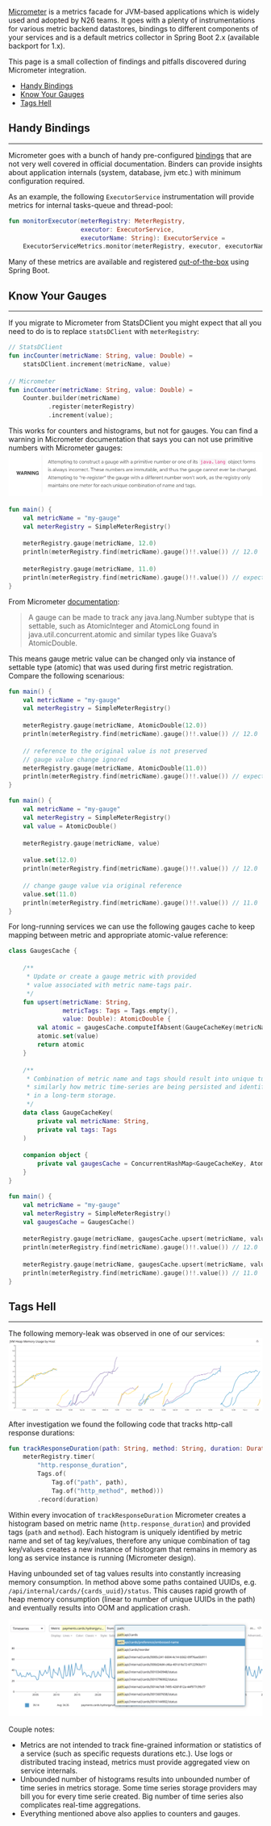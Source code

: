 [Micrometer](https://micrometer.io/) is a metrics facade for JVM-based applications which is widely used and adopted by N26 teams.
It goes with a plenty of instrumentations for various metric backend datastores, bindings to different components of 
your services and is a default metrics collector in Spring Boot 2.x (available backport for 1.x).

This page is a small collection of findings and pitfalls discovered during Micrometer integration. 

* [Handy Bindings](#handy-bindings)
* [Know Your Gauges](#know-your-gauges)
* [Tags Hell](#tags-hell)

## Handy Bindings

* * *

Micrometer goes with a bunch of handy pre-configured 
[bindings](https://github.com/micrometer-metrics/micrometer/tree/master/micrometer-core/src/main/java/io/micrometer/core/instrument/binder) 
that are not very well covered in official documentation. 
Binders can provide insights about application internals (system, database, jvm etc.) with minimum configuration required. 

As an example, the following `ExecutorService` instrumentation will provide metrics for internal tasks-queue and thread-pool:
```kotlin
fun monitorExecutor(meterRegistry: MeterRegistry, 
                    executor: ExecutorService, 
                    executorName: String): ExecutorService = 
    ExecutorServiceMetrics.monitor(meterRegistry, executor, executorName)
```

Many of these metrics are available and registered 
[out-of-the-box]((https://docs.spring.io/spring-boot/docs/current/reference/htmlsingle/#production-ready-metrics-meter)) 
using Spring Boot.

## Know Your Gauges

* * *

If you migrate to Micrometer from StatsDClient you might expect that all you need to do is to replace `statsDClient` with 
`meterRegistry`:

```kotlin
// StatsDClient
fun incCounter(metricName: String, value: Double) = 
    statsDClient.increment(metricName, value)

// Micrometer
fun incCounter(metricName: String, value: Double) = 
    Counter.builder(metricName)
           .register(meterRegistry)
           .increment(value);
```

This works for counters and histograms, but not for gauges. 
You can find a warning in Micrometer documentation that says you can not use primitive numbers with Micrometer gauges:
![Image of Gauge Warning](/assets/img/gauge-warning.png)

```kotlin
fun main() {
    val metricName = "my-gauge"
    val meterRegistry = SimpleMeterRegistry()

    meterRegistry.gauge(metricName, 12.0)
    println(meterRegistry.find(metricName).gauge()!!.value()) // 12.0

    meterRegistry.gauge(metricName, 11.0)
    println(meterRegistry.find(metricName).gauge()!!.value()) // expected 11.0 but got 12.0
}
```

From Micrometer [documentation](https://micrometer.io/docs/concepts#_gauges):
> A gauge can be made to track any java.lang.Number subtype that is settable, 
> such as AtomicInteger and AtomicLong found in java.util.concurrent.atomic 
> and similar types like Guava’s AtomicDouble.

This means gauge metric value can be changed only via instance of settable type (atomic) that was used during first metric registration. 
Compare the following scenarious:

```kotlin
fun main() {
    val metricName = "my-gauge"
    val meterRegistry = SimpleMeterRegistry()

    meterRegistry.gauge(metricName, AtomicDouble(12.0))
    println(meterRegistry.find(metricName).gauge()!!.value()) // 12.0

    // reference to the original value is not preserved 
    // gauge value change ignored
    meterRegistry.gauge(metricName, AtomicDouble(11.0))
    println(meterRegistry.find(metricName).gauge()!!.value()) // expected 11.0 but still got 12.0
}
```

```kotlin
fun main() {
    val metricName = "my-gauge"
    val meterRegistry = SimpleMeterRegistry()
    val value = AtomicDouble()

    meterRegistry.gauge(metricName, value)

    value.set(12.0)
    println(meterRegistry.find(metricName).gauge()!!.value()) // 12.0

    // change gauge value via original reference
    value.set(11.0)
    println(meterRegistry.find(metricName).gauge()!!.value()) // 11.0
}

```

For long-running services we can use the following gauges cache to keep mapping between metric and appropriate atomic-value reference:
```kotlin
class GaugesCache {

    /**
     * Update or create a gauge metric with provided 
     * value associated with metric name-tags pair.
     */
    fun upsert(metricName: String, 
               metricTags: Tags = Tags.empty(), 
               value: Double): AtomicDouble {
        val atomic = gaugesCache.computeIfAbsent(GaugeCacheKey(metricName, metricTags)) { AtomicDouble() }
        atomic.set(value)
        return atomic
    }

    /**
     * Combination of metric name and tags should result into unique tuple,
     * similarly how metric time-series are being persisted and identified
     * in a long-term storage.
     */
    data class GaugeCacheKey(
        private val metricName: String,
        private val tags: Tags
    )

    companion object {
        private val gaugesCache = ConcurrentHashMap<GaugeCacheKey, AtomicDouble>()
    }
}
```

```kotlin
fun main() {
    val metricName = "my-gauge"
    val meterRegistry = SimpleMeterRegistry()
    val gaugesCache = GaugesCache()

    meterRegistry.gauge(metricName, gaugesCache.upsert(metricName, value = 12.0))
    println(meterRegistry.find(metricName).gauge()!!.value()) // 12.0

    meterRegistry.gauge(metricName, gaugesCache.upsert(metricName, value = 11.0))
    println(meterRegistry.find(metricName).gauge()!!.value()) // 11.0
}
```

## Tags Hell

* * *

The following memory-leak was observed in one of our services: 
![Memory Leak](/assets/img/memory-leak.png)

After investigation we found the following code that tracks http-call response durations:
```kotlin
fun trackResponseDuration(path: String, method: String, duration: Duration) =
    meterRegistry.timer(
        "http.response_duration",
        Tags.of(
            Tag.of("path", path),
            Tag.of("http_method", method)))
        .record(duration)
```

Within every invocation of `trackResponseDuration` Micrometer creates a histogram based on 
metric name (`http.response_duration`) and provided tags (`path` and `method`). 
Each histogram is uniquely identified by metric name and set of tag key/values, 
therefore any unique combination of tag key/values creates a new instance of histogram 
that remains in memory as long as service instance is running (Micrometer design).

Having unbounded set of tag values results into constantly increasing memory consumption. 
In method above some paths contained UUIDs, e.g. `/api/internal/cards/{cards_uuid}/status`. 
This causes rapid growth of heap memory consumption (linear to number of unique UUIDs in the path) 
and eventually results into OOM and application crash.

![Unbounded Metrics Set](/assets/img/unbounded_metrics.png)

Couple notes:

* Metrics are not intended to track fine-grained information or statistics of a service (such as specific requests durations etc.). 
Use logs or distributed tracing instead, metrics must provide aggregated view on service internals.
* Unbounded number of histograms results into unbounded number of time series in metrics storage. 
Some time series storage providers may bill you for every time serie created. 
Big number of time series also complicates real-time aggregations.
* Everything mentioned above also applies to counters and gauges.
